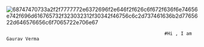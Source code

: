 ![68747470733a2f2f7777772e6372696f2e646f2f626c6f672f636f6e74656e742f696d616765732f323032312f30342f46756c6c2d737461636b2d7765622d646576656c6f7065722e706e67](https://user-images.githubusercontent.com/63253201/193206733-fa4b6a2e-08e3-4b30-864f-33306afa52aa.png)
                                                              
                                                              #Hi , I am Gaurav Verma
